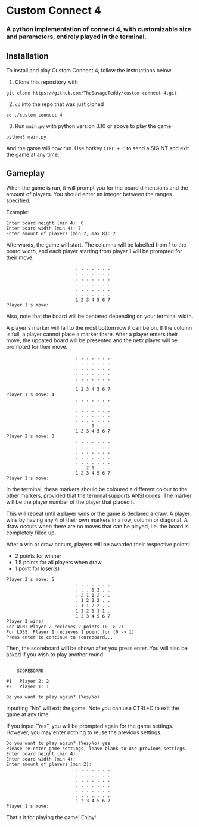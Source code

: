 # Custom Connect 4

### A python implementation of connect 4, with customizable size and parameters, entirely played in the terminal.

## Installation

To install and play Custom Connect 4, follow the instructions below.
1. Clone this repository with
```
git clone https://github.com/TheSavageTeddy/custom-connect-4.git
```
2. `cd` into the repo that was just cloned
```
cd ./custom-connect-4
```
3. Run `main.py` with python version 3.10 or above to play the game
```
python3 main.py
```
And the game will now run. Use hotkey `CTRL + C` to send a SIGINT and exit the game at any time.

## Gameplay

When the game is ran, it will prompt you for the board dimensions and the amount of players. You should enter an integer between the ranges specified.

Example:
```
Enter board height (min 4): 6
Enter board width (min 4): 7
Enter amount of players (min 2, max 8): 2
```

Afterwards, the game will start. The columns will be labelled from 1 to the board width, and each player starting from player 1 will be prompted for their move.

```
                          . . . . . . .                           
                          . . . . . . .                           
                          . . . . . . .                           
                          . . . . . . .                           
                          . . . . . . .                           
                          . . . . . . .                           
                          1 2 3 4 5 6 7                           
Player 1's move: 
```

Also, note that the board will be centered depending on your terminal width.

A player's marker will fall to the most bottom row it can be on. If the column is full, a player cannot place a marker there. After a player enters their move, the updated board will be presented and the netx player will be prompted for their move.

```
                          . . . . . . .                           
                          . . . . . . .                           
                          . . . . . . .                           
                          . . . . . . .                           
                          . . . . . . .                           
                          . . . . . . .                           
                          1 2 3 4 5 6 7                           
Player 1's move: 4
                          . . . . . . .                           
                          . . . . . . .                           
                          . . . . . . .                           
                          . . . . . . .                           
                          . . . . . . .                           
                          . . . 1 . . .                           
                          1 2 3 4 5 6 7                           
Player 2's move: 3
                          . . . . . . .                           
                          . . . . . . .                           
                          . . . . . . .                           
                          . . . . . . .                           
                          . . . . . . .                           
                          . . 2 1 . . .                           
                          1 2 3 4 5 6 7                           
Player 1's move: 
```

In the terminal, these markers should be coloured a different colour to the other markers, provided that the terminal supports ANSI codes. The marker will be the player number of the player that placed it.

This will repeat until a player wins or the game is declared a draw. A player wins by having any 4 of their own markers in a row, column or diagonal. A draw occurs when there are no moves that can be played, i.e. the board is completely filled up.

After a win or draw occurs, players will be awarded their respective points:
- 2 points for winner
- 1.5 points for all players when draw
- 1 point for loser(s)

```
Player 2's move: 5
                          . . . . . . .                           
                          . . . 1 2 . .                           
                          . 2 1 1 2 . .                           
                          . 1 2 2 2 . .                           
                          . 1 1 2 2 . .                           
                          1 2 2 1 1 1 .                           
                          1 2 3 4 5 6 7                           
Player 2 wins!
For WIN: Player 2 recieves 2 points (0 -> 2)
For LOSS: Player 1 recieves 1 point for (0 -> 1)
Press enter to continue to scoreboard...
```

Then, the scoreboard will be shown after you press enter. You will also be asked if you wish to play another round

```

    SCOREBOARD    

#1   Player 2: 2
#2   Player 1: 1

Do you want to play again? (Yes/No) 
```

Inputting "No" will exit the game. Note you can use CTRL+C to exit the game at any time.

If you input "Yes", you will be prompted again for the game settings. However, you may enter nothing to reuse the previous settings.

```
Do you want to play again? (Yes/No) yes
Please re-enter game settings, leave blank to use previous settings.
Enter board height (min 4): 
Enter board width (min 4): 
Enter amount of players (min 2): 
                          . . . . . . .                           
                          . . . . . . .                           
                          . . . . . . .                           
                          . . . . . . .                           
                          . . . . . . .                           
                          . . . . . . .                           
                          1 2 3 4 5 6 7                           
Player 1's move: 
```

That's it for playing the game! Enjoy!